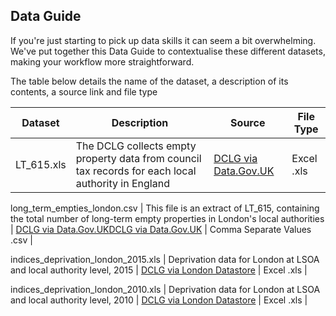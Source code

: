 ## Data Guide

If you're just starting to pick up data skills it can seem a bit overwhelming. We've put together this Data Guide to contextualise these different datasets, making your workflow more straightforward.

The table below details the name of the dataset, a description of its contents, a source link and file type

Dataset | Description | Source | File Type |
--- | --- | --- | --- |
LT_615.xls | The DCLG collects empty property data from council tax records for each local authority in England | [DCLG via Data.Gov.UK](https://www.gov.uk/government/statistical-data-sets/live-tables-on-dwelling-stock-including-vacants) | Excel .xls |

long_term_empties_london.csv | This file is an extract of LT_615, containing the total number of long-term empty properties in London's local authorities | [DCLG via Data.Gov.UK](https://www.gov.uk/government/statistical-data-sets/live-tables-on-dwelling-stock-including-vacants)[DCLG via Data.Gov.UK](https://www.gov.uk/government/statistical-data-sets/live-tables-on-dwelling-stock-including-vacants) | Comma Separate Values .csv |

indices_deprivation_london_2015.xls | Deprivation data for London at LSOA and local authority level, 2015 | [DCLG via London Datastore](http://data.london.gov.uk/dataset/indices-of-deprivation-2015) | Excel .xls |

indices_deprivation_london_2010.xls | Deprivation data for London at LSOA and local authority level, 2010 | [DCLG via London Datastore](http://data.london.gov.uk/dataset/indices-deprivation-2010) | Excel .xls |



